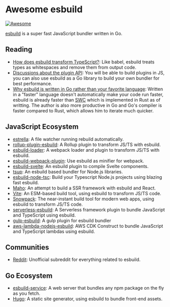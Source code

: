 # Awesome esbuild

[![Awesome](https://awesome.re/badge-flat.svg)](https://awesome.re)

[esbuild](https://github.com/evanw/esbuild) is a super fast JavaScript bundler written in Go.

## Reading

- [How does esbuild transform TypeScript?](https://github.com/evanw/esbuild/issues/101#issuecomment-626239597): Like babel, esbuild treats types as whitespaces and remove them from output code.
- [Discussions about the plugin API](https://github.com/evanw/esbuild/issues/111): You will be able to build plugins in JS, you can also use esbuild as a Go library to build your own bundler for best performance. 
- [Why esbuild is written in Go rather than your favorite language](https://news.ycombinator.com/item?id=22336119): Written in a "faster" language doesn't automatically make your code run faster, esbuild is already faster than [SWC](https://github.com/swc-project/swc) which is implemented in Rust as of writting. The author is also more productive in Go and Go's compiler is faster compared to Rust, which allows him to iterate much quicker.

## JavaScript Ecosystem

- [estrella](https://github.com/rsms/estrella): A file watcher running rebuild automatically.
- [rollup-plugin-esbuild](https://github.com/egoist/rollup-plugin-esbuild): A Rollup plugin to transform JS/TS with esbuild.
- [esbuild-loader](https://github.com/egoist/esbuild-loader): A webpack loader and plugin to transform JS/TS with esbuild.
- [esbuild-webpack-plugin](https://github.com/sorrycc/esbuild-webpack-plugin): Use esbuild as minifier for webpack.
- [esbuild-svelte](https://github.com/EMH333/esbuild-svelte): An esbuild plugin to compile Svelte components.
- [tsup](https://github.com/egoist/tsup): An esbuild based bundler for Node.js libraries.
- [esbuild-node-tsc](https://github.com/a7ul/esbuild-node-tsc): Build your Typescript Node.js projects using blazing fast esbuild.
- [Maho](https://github.com/egoist/maho): An attempt to build a SSR framework with esbuild and React.
- [Vite](https://github.com/vitejs/vite): An ESM-based build tool, using esbuild to transform JS/TS code.
- [Snowpack](https://github.com/pikapkg/snowpack): The near-instant build tool for modern web apps, using esbuild to transform JS/TS code.
- [serverless-esbuild](https://github.com/floydspace/serverless-esbuild): A Serverless framework plugin to bundle JavaScript and TypeScript using esbuild.
- [gulp-esbuild](https://github.com/ym-project/gulp-esbuild): A gulp plugin for esbuild bundler
- [aws-lambda-nodejs-esbuild](https://github.com/floydspace/aws-lambda-nodejs-esbuild): AWS CDK Construct to bundle JavaScript and TypeScript lambdas using esbuild.

## Communities

- [Reddit](https://www.reddit.com/r/esbuild/): Unofficial subreddit for everything related to esbuild.

## Go Ecosystem

- [esbuild-service](https://github.com/egoist/esbuild-service): A web server that bundles any npm package on the fly as you fetch.
- [Hugo](https://gohugo.io/): A static site generator, using esbuild to bundle front-end assets.
